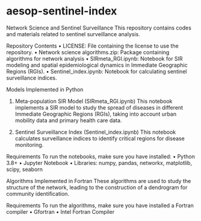 # aesop-sentinel-index

Network Science and Sentinel Surveillance
This repository contains codes and materials related to sentinel surveillance analysis.

Repository Contents
• LICENSE: File containing the license to use the repository.
• Network science algorithms.zip: Package containing algorithms for network analysis
• SIRmeta_RGI.ipynb: Notebook for SIR modeling and spatial epidemiological dynamics in Immediate Geographic Regions (RGIs).
• Sentinel_index.ipynb: Notebook for calculating sentinel surveillance indices.

Models Implemented in Python
1. Meta-population SIR Model (SIRmeta_RGI.ipynb)
This notebook implements a SIR model to study the spread of diseases in different Immediate Geographic Regions (RGIs), taking into account urban mobility data and primary health care data.

2. Sentinel Surveillance Index (Sentinel_index.ipynb)
This notebook calculates surveillance indices to identify critical regions for disease monitoring.

Requirements
To run the notebooks, make sure you have installed:
• Python 3.8+
• Jupyter Notebook
• Libraries: numpy, pandas, networkx, matplotlib, scipy, seaborn

Algorithms Implemented in Fortran
These algorithms are used to study the structure of the network, leading to the construction of a dendrogram for community identification.

Requirements
To run the algorithms, make sure you have installed a Fortran compiler
• Gfortran
• Intel Fortran Compiler
